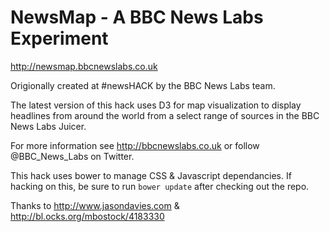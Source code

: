 NewsMap - A BBC News Labs Experiment
========

http://newsmap.bbcnewslabs.co.uk

Origionally created at #newsHACK by the BBC News Labs team.

The latest version of this hack uses D3 for map visualization to display headlines from around the world from a select range of sources in the BBC News Labs Juicer.

For more information see http://bbcnewslabs.co.uk or follow @BBC_News_Labs on Twitter.

This hack uses bower to manage CSS & Javascript dependancies. If hacking on this, be sure to run `bower update` after checking out the repo.

Thanks to http://www.jasondavies.com & http://bl.ocks.org/mbostock/4183330